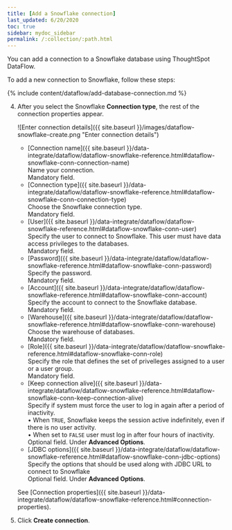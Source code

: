 ```yaml
---
title: [Add a Snowflake connection]
last_updated: 6/20/2020
toc: true
sidebar: mydoc_sidebar
permalink: /:collection/:path.html
---
```

You can add a connection to a Snowflake database using ThoughtSpot DataFlow.

To add a new connection to Snowflake, follow these steps:

{% include content/dataflow/add-database-connection.md %}

4. After you select the Snowflake **Connection type**, the rest of the connection properties appear.

   ![Enter connection details]({{ site.baseurl }}/images/dataflow-snowflake-create.png "Enter connection details")

   * [Connection name]({{ site.baseurl }}/data-integrate/dataflow/dataflow-snowflake-reference.html#dataflow-snowflake-conn-connection-name)<br/>Name your connection.<br/>Mandatory field.
   * [Connection type]({{ site.baseurl }}/data-integrate/dataflow/dataflow-snowflake-reference.html#dataflow-snowflake-conn-connection-type)<br/>Choose the Snowflake connection type.<br/>Mandatory field.
   * [User]({{ site.baseurl }}/data-integrate/dataflow/dataflow-snowflake-reference.html#dataflow-snowflake-conn-user)<br/>Specify the user to connect to Snowflake. This user must have data access privileges to the databases.<br/>Mandatory field.
   * [Password]({{ site.baseurl }}/data-integrate/dataflow/dataflow-snowflake-reference.html#dataflow-snowflake-conn-password)<br/>Specify the password.<br/>Mandatory field.
   * [Account]({{ site.baseurl }}/data-integrate/dataflow/dataflow-snowflake-reference.html#dataflow-snowflake-conn-account)<br/>Specify the account to connect to the Snowflake database.<br/>Mandatory field.
   * [Warehouse]({{ site.baseurl }}/data-integrate/dataflow/dataflow-snowflake-reference.html#dataflow-snowflake-conn-warehouse)<br/>Choose the warehouse of databases.<br/>Mandatory field.
   * [Role]({{ site.baseurl }}/data-integrate/dataflow/dataflow-snowflake-reference.html#dataflow-snowflake-conn-role)<br/>Specify the role that defines the set of privelleges assigned to a user or a user group.<br/>Mandatory field.
   * [Keep connection alive]({{ site.baseurl }}/data-integrate/dataflow/dataflow-snowflake-reference.html#dataflow-snowflake-conn-keep-connection-alive)<br/>Specify if system must force the user to log in again after a period of inactivity.<br/>&bull; When <code>TRUE</code>, Snowflake keeps the session active indefinitely, even if there is no user activity.<br/>&bull;  When set to <code>FALSE</code> user must log in after four hours of inactivity.<br/>Optional field. Under **Advanced Options**.
   * [JDBC options]({{ site.baseurl }}/data-integrate/dataflow/dataflow-snowflake-reference.html#dataflow-snowflake-conn-jdbc-options)<br/>Specify the options that should be used along with JDBC URL to connect to Snowflake<br/>Optional field. Under **Advanced Options**.

   See [Connection properties]({{ site.baseurl }}/data-integrate/dataflow/dataflow-snowflake-reference.html#connection-properties).

5. Click **Create connection**.   
